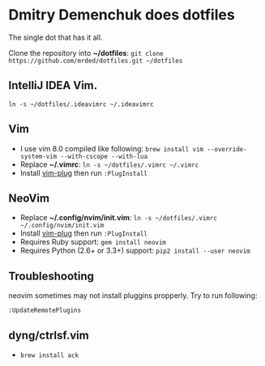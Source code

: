 # Dmitry Demenchuk does dotfiles

The single dot that has it all.

Clone the repository into **~/dotfiles**: `git clone https://github.com/mrded/dotfiles.git ~/dotfiles`


## IntelliJ IDEA Vim. 

`ln -s ~/dotfiles/.ideavimrc ~/.ideavimrc`

## Vim
- I use vim 8.0 compiled like following: `brew install vim --override-system-vim --with-cscope --with-lua`
- Replace **~/.vimrc**: `ln -s ~/dotfiles/.vimrc ~/.vimrc`
- Install [vim-plug](https://github.com/junegunn/vim-plug) then run `:PlugInstall`

## NeoVim
- Replace **~/.config/nvim/init.vim**: `ln -s ~/dotfiles/.vimrc ~/.config/nvim/init.vim`
- Install [vim-plug](https://github.com/junegunn/vim-plug) then run `:PlugInstall`
- Requires Ruby support: `gem install neovim`
- Requires Python (2.6+ or 3.3+) support: `pip2 install --user neovim`

## Troubleshooting

neovim sometimes may not install pluggins propperly. Try to run following:

    :UpdateRemotePlugins 


## dyng/ctrlsf.vim

- `brew install ack`
